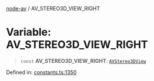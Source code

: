[node-av](../globals.md) / AV\_STEREO3D\_VIEW\_RIGHT

# Variable: AV\_STEREO3D\_VIEW\_RIGHT

> `const` **AV\_STEREO3D\_VIEW\_RIGHT**: [`AVStereo3DView`](../type-aliases/AVStereo3DView.md)

Defined in: [constants.ts:1350](https://github.com/seydx/av/blob/f8631fc881b394300b1479f511d55cf1c370a87f/src/constants/constants.ts#L1350)
